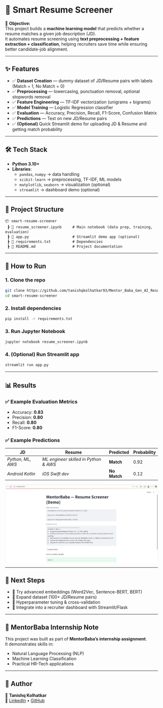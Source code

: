# 📄 Smart Resume Screener 

🚀 **Objective:**  
This project builds a **machine learning model** that predicts whether a resume matches a given job description (JD).  
It automates resume screening using **text preprocessing + feature extraction + classification**, helping recruiters save time while ensuring better candidate-job alignment.  

---

## ✨ Features
- ✅ **Dataset Creation** — dummy dataset of JD/Resume pairs with labels (Match = 1, No Match = 0)  
- ✅ **Preprocessing** — lowercasing, punctuation removal, optional stopwords removal  
- ✅ **Feature Engineering** — TF-IDF vectorization (unigrams + bigrams)  
- ✅ **Model Training** — Logistic Regression classifier  
- ✅ **Evaluation** — Accuracy, Precision, Recall, F1-Score, Confusion Matrix  
- ✅ **Predictions** — Test on new JD/Resume pairs  
- ✅ **(Optional)** Quick Streamlit demo for uploading JD & Resume and getting match probability  

---

## 🛠️ Tech Stack
- **Python 3.10+**  
- **Libraries**:  
  - `pandas`, `numpy` → data handling  
  - `scikit-learn` → preprocessing, TF-IDF, ML models  
  - `matplotlib`, `seaborn` → visualization (optional)  
  - `streamlit` → dashboard demo (optional)  

---

## 📂 Project Structure
```
📦 smart-resume-screener
 ┣ 📜 resume_screener.ipynb     # Main notebook (data prep, training, evaluation)
 ┣ 📜 app.py                    # Streamlit demo app (optional)
 ┣ 📜 requirements.txt          # Dependencies
 ┣ 📜 README.md                 # Project documentation

```

---

## 🔧 How to Run

### 1. Clone the repo
```bash
git clone https://github.com/tanishqkolhatkar93/Mentor_Baba_Gen_AI_Resume_Scanner.git
cd smart-resume-screener
```

### 2. Install dependencies
```bash
pip install -r requirements.txt
```

### 3. Run Jupyter Notebook
```bash
jupyter notebook resume_screener.ipynb
```

### 4. (Optional) Run Streamlit app
```bash
streamlit run app.py
```

---

## 📊 Results

### ✅ Example Evaluation Metrics
- Accuracy: **0.83**  
- Precision: **0.80**  
- Recall: **0.80**  
- F1-Score: **0.80**  

### ✅ Example Predictions
| JD | Resume | Predicted | Probability |
|----|---------|-----------|-------------|
| *Python, ML, AWS* | *ML engineer skilled in Python & AWS* | **Match** | 0.92 |
| *Android Kotlin* | *iOS Swift dev* | **No Match** | 0.12 |


![Alt text](https://github.com/tanishqkolhatkar93/Mentor_Baba_Gen_AI_Resume_Scanner/blob/main/Screenshot%202025-08-28%20131226.png)

---

## 🌱 Next Steps
- 🔹 Try advanced embeddings (Word2Vec, Sentence-BERT, BERT)  
- 🔹 Expand dataset (100+ JD/Resume pairs)  
- 🔹 Hyperparameter tuning & cross-validation  
- 🔹 Integrate into a recruiter dashboard with Streamlit/Flask  

---

## 🙌 MentorBaba Internship Note
This project was built as part of **MentorBaba’s internship assignment**.  
It demonstrates skills in:
- Natural Language Processing (NLP)  
- Machine Learning Classification  
- Practical HR-Tech applications  

---

## 📌 Author
👤 **Tanishq Kolhatkar**  
🔗 [LinkedIn](https://www.linkedin.com/in/tanishq93/) • [GitHub](https://github.com/tanishqkolhatkar93)  
